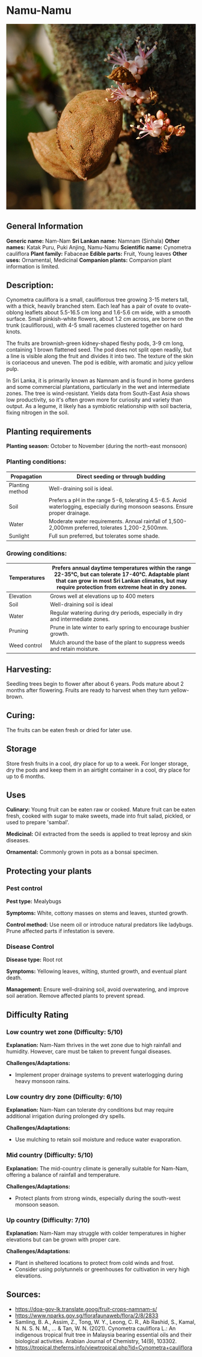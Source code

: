 # Namu-Namu
![Namnam](../../assets/images/Cynometra.jpg "Image - Cynom caulif Fr 071126-1806 tdp.jpg, Wikimedia Commons")


## General Information
**Generic name:** Nam-Nam
**Sri Lankan name:** Namnam (Sinhala)
**Other names:** Katak Puru, Puki Anjing, Namu-Namu
**Scientific name:** Cynometra cauliflora
**Plant family:** Fabaceae
**Edible parts:** Fruit, Young leaves
**Other uses:** Ornamental, Medicinal
**Companion plants:**
Companion plant information is limited.

## Description:
Cynometra cauliflora is a small, cauliflorous tree growing 3-15 meters tall, with a thick, heavily branched stem. Each leaf has a pair of ovate to ovate-oblong leaflets about 5.5-16.5 cm long and 1.6-5.6 cm wide, with a smooth surface. Small pinkish-white flowers, about 1.2 cm across, are borne on the trunk (cauliflorous), with 4-5 small racemes clustered together on hard knots.

The fruits are brownish-green kidney-shaped fleshy pods, 3-9 cm long, containing 1 brown flattened seed. The pod does not split open readily, but a line is visible along the fruit and divides it into two. The texture of the skin is coriaceous and uneven. The pod is edible, with aromatic and juicy yellow pulp.

In Sri Lanka, it is primarily known as Namnam and is found in home gardens and some commercial plantations, particularly in the wet and intermediate zones.  The tree is wind-resistant. Yields data from South-East Asia shows low productivity, so it's often grown more for curiosity and variety than output. As a legume, it likely has a symbiotic relationship with soil bacteria, fixing nitrogen in the soil.

## Planting requirements
**Planting season:** October to November (during the north-east monsoon)

### Planting conditions:
| **Propagation** | Direct seeding or through budding |
|-----------------|-----------------------------------|
| Planting method | Well-draining soil is ideal. |
| Soil | Prefers a pH in the range 5-6, tolerating 4.5-6.5. Avoid waterlogging, especially during monsoon seasons. Ensure proper drainage. |
| Water | Moderate water requirements. Annual rainfall of 1,500-2,000mm preferred, tolerates 1,200-2,500mm. |
| Sunlight | Full sun preferred, but tolerates some shade. |

### Growing conditions:
| Temperatures | Prefers annual daytime temperatures within the range 22-35°C, but can tolerate 17-40°C. Adaptable plant that can grow in most Sri Lankan climates, but may require protection from extreme heat in dry zones. |
|--------------|-----------------------------------------------------------------------------------------------------------------------------------------------------------------------------------|
| Elevation | Grows well at elevations up to 400 meters |
| Soil | Well-draining soil is ideal |
| Water | Regular watering during dry periods, especially in dry and intermediate zones. |
| Pruning | Prune in late winter to early spring to encourage bushier growth. |
| Weed control | Mulch around the base of the plant to suppress weeds and retain moisture. |

## Harvesting:
Seedling trees begin to flower after about 6 years. Pods mature about 2 months after flowering. Fruits are ready to harvest when they turn yellow-brown.

## Curing:
The fruits can be eaten fresh or dried for later use.

## Storage
Store fresh fruits in a cool, dry place for up to a week. For longer storage, dry the pods and keep them in an airtight container in a cool, dry place for up to 6 months.

## Uses
**Culinary:** Young fruit can be eaten raw or cooked. Mature fruit can be eaten fresh, cooked with sugar to make sweets, made into fruit salad, pickled, or used to prepare 'sambal'.

**Medicinal:** Oil extracted from the seeds is applied to treat leprosy and skin diseases.

**Ornamental:** Commonly grown in pots as a bonsai specimen.

## Protecting your plants
### Pest control
**Pest type:** Mealybugs

**Symptoms:** White, cottony masses on stems and leaves, stunted growth.

**Control method:** Use neem oil or introduce natural predators like ladybugs. Prune affected parts if infestation is severe.

### Disease Control
**Disease type:** Root rot

**Symptoms:** Yellowing leaves, wilting, stunted growth, and eventual plant death.

**Management:** Ensure well-draining soil, avoid overwatering, and improve soil aeration. Remove affected plants to prevent spread.

## Difficulty Rating
### Low country wet zone (Difficulty: 5/10)
**Explanation:** Nam-Nam thrives in the wet zone due to high rainfall and humidity. However, care must be taken to prevent fungal diseases.

**Challenges/Adaptations:**
- Implement proper drainage systems to prevent waterlogging during heavy monsoon rains.

### Low country dry zone (Difficulty: 6/10)
**Explanation:** Nam-Nam can tolerate dry conditions but may require additional irrigation during prolonged dry spells.

**Challenges/Adaptations:**
- Use mulching to retain soil moisture and reduce water evaporation.

### Mid country (Difficulty: 5/10)
**Explanation:** The mid-country climate is generally suitable for Nam-Nam, offering a balance of rainfall and temperature.

**Challenges/Adaptations:**
- Protect plants from strong winds, especially during the south-west monsoon season.

### Up country (Difficulty: 7/10)
**Explanation:** Nam-Nam may struggle with colder temperatures in higher elevations but can be grown with proper care.

**Challenges/Adaptations:**
- Plant in sheltered locations to protect from cold winds and frost.
- Consider using polytunnels or greenhouses for cultivation in very high elevations.

## Sources:
- https://doa-gov-lk.translate.goog/fruit-crops-namnam-s/
- https://www.nparks.gov.sg/florafaunaweb/flora/2/8/2833
- Samling, B. A., Assim, Z., Tong, W. Y., Leong, C. R., Ab Rashid, S., Kamal, N. N. S. N. M., ... & Tan, W. N. (2021). Cynometra cauliflora L.: An indigenous tropical fruit tree in Malaysia bearing essential oils and their biological activities. Arabian Journal of Chemistry, 14(9), 103302.
- https://tropical.theferns.info/viewtropical.php?id=Cynometra+cauliflora
